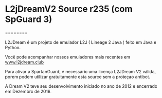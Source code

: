# L2jDreamV2 Source r235 (com SpGuard 3)

========

L2JDream é um projeto de emulador L2J ( Lineage 2 Java ) feito em Java e Python.

Você pode acompanhar nossos emuladores mais recentes em www.l2jdream.club

Para ativar a SpartanGuard, é necessário uma licença L2JDream V2 válida, porem podem utilizar gratuitamente esta source sem a proteçao antibot.

A Dream V2 teve seu desenvolvimento iniciado no ano de 2012 e encerrado em Dezembro de 2019.
